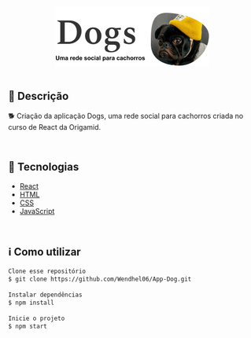 <div align='center'>
  <img src="./logo_readme.png"/>
</div>

</br>

<h2>🔖 Descrição</h2>
<p>🐕 Criação da aplicação Dogs, uma rede social para cachorros criada no curso de React da Origamid.</p>

</br>

<h2>🚀 Tecnologias</h2>
<ul>
    <li><a href="https://create-react-app.dev/" target="_blank">React</a></li>
    <li><a href="https://reactrouter.com/" target="_blank">HTML</a></li>
    <li><a href="https://reactrouter.com/" target="_blank">CSS</a></li>
    <li><a href="https://reactrouter.com/" target="_blank">JavaScript</a></li>      
</ul>

<br>

<h2>ℹ️ Como utilizar</h2>

    Clone esse repositório
    $ git clone https://github.com/Wendhel06/App-Dog.git

    Instalar dependências
    $ npm install

    Inicie o projeto
    $ npm start
